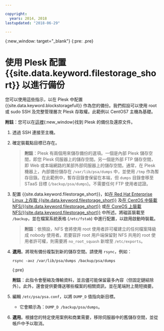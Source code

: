 ```yaml
---

copyright:
  years: 2014, 2018
lastupdated: "2018-06-29"

---
```

{:new_window: target="_blank"}
{:pre: .pre}
 
# 使用 Plesk 配置 {{site.data.keyword.filestorage_short}} 以進行備份

您可以使用這些指示，以在 Plesk 中配置 {{site.data.keyword.blockstoragefull}} 作為您的備份。我們假設可以使用 root 或 sudo SSH 及完整管理層次 Plesk 存取權。此範例以 CentOS7 主機為基礎。

**附註**：您可以在[這裡](https://docs.plesk.com/en-US/12.5/administrator-guide/backing-up-and-restoration.59256/){:new_window}找到 Plesk 的備份及還原文件。

1. 透過 SSH 連接至主機。

2. 確定裝載點目標已存在。<br />
   >**附註**：Plesk 有兩個用來儲存備份的選項。一個是內部 Plesk 儲存空間，即您 Plesk 伺服器上的儲存空間。另一個是外部 FTP 儲存空間，即 Web 或本端網路的某部外部伺服器上的儲存空間。通常，在 Plesk 機器上，內部備份儲存在 `/var/lib/psa/dumps` 中，並使用 `/tmp` 作為暫存目錄。在此範例中，暫存目錄會保留在本端，但 `dumps` 目錄會移至 STaaS 目標 (`/backup/psa/dumps`)。不需要任何 FTP 使用者認證。
   
3. 配置 {{site.data.keyword.filestorage_short}}，如[在 Red Hat Enterprise Linux 上存取 {{site.data.keyword.filestorage_short}}](accessing-file-storage-linux.html) 及[在 CentOS 中裝載 NFS/{{site.data.keyword.filestorage_short}}](mounting-nsf-file-storage.html) 或[在 CoreOS 上裝載 NFS/{{site.data.keyword.filestorage_short}}](mounting-storage-coreos.html) 中所述。將磁區裝載至 `/backup`，並在檔案系統表格 (`/etc/fstab`) 中進行配置，以啟用啟動時裝載。<br />
   >**附註**：依預設，NFS 會將使用 root 使用者許可權建立的任何檔案降級成 nobody 使用者。若要容許 root 用戶端保留對 NFS 共用的 root 使用者許可權，則需要將 `no_root_squash` 新增至 `/etc/exports`。<br />

4. **選用**。將現有備份複製到新的儲存空間。請使用 `rsync`，例如：
   ```
   rsync -avz /var/lib/psa/dumps /backup/psa/dumps
   ```
   {:pre}
    
    **附註**：此指令會壓縮及傳輸資料，並且儘可能保留最多內容（但固定鏈結除外）。此外，還會提供要傳送哪些檔案的相關資訊，並在尾端附上簡短摘要。
    
5. 編輯 `/etc/psa/psa.conf`，以將 `DUMP_D` 值指向新目標。 
    - 它會顯示為：`DUMP_D /backup/psa/dumps`。 

6. **選用**。根據您的特定使用案例和商業需要，移除伺服器中的舊儲存空間，並從帳戶中予以取消。

